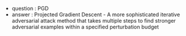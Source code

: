 - question : PGD
- answer : Projected Gradient Descent - A more sophisticated iterative adversarial attack method that takes multiple steps to find stronger adversarial examples within a specified perturbation budget